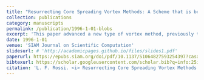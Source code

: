 ```yaml
---
title: "Resurrecting Core Spreading Vortex Methods: A Scheme that is both Deterministic and Convergent"
collection: publications
category: manuscripts
permalink: /publication/1996-1-01-blobs
excerpt: 'This paper advanced a new type of vortex method, previously thought to be divergent, and proved that it was convergent.'
date: 1996-1-01
venue: 'SIAM Journal on Scientific Computation'
slidesurl: # 'http://academicpages.github.io/files/slides1.pdf'
paperurl: https://epubs.siam.org/doi/pdf/10.1137/S1064827593254397?casa_token=tQjmgCIJbXkAAAAA:C_CddurnucH44vgW9yKtOknTlKLpz2yw4O-2h88WEJfaCtuy6IA-kbJ_6MyGRY3DX1LMbB9c5cA
bibtexurl: https://scholar.googleusercontent.com/scholar.bib?q=info:25ibUaZgKysJ:scholar.google.com/&output=citation&scisdr=CgIh17K0EKr25Q7L9y4:AAZF9b8AAAAAaMjN7y6TUbpjLeTDnOpHDdm-ocY&scisig=AAZF9b8AAAAAaMjN7xCkhpwul5dVSlXsRqj1P48&scisf=4&ct=citation&cd=-1&hl=en
citation: 'L. F. Rossi. <i> Resurrecting Core Spreading Vortex Methods: A Scheme that is both Deterministic and Convergent</i>. SIAM Journal on Scientific Computing, 17 (2), pp. 370-397.'
---
```

